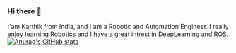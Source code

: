 ### Hi there 👋

I'am Karthik from India, and I am a Robotic and Automation Engineer. I really enjoy learning Robotics and I have a great intrest in DeepLearning and ROS. 
[![Anurag's GitHub stats](https://github-readme-stats.vercel.app/api?username=Karthik2486)](https://github.com/anuraghazra/github-readme-stats)
